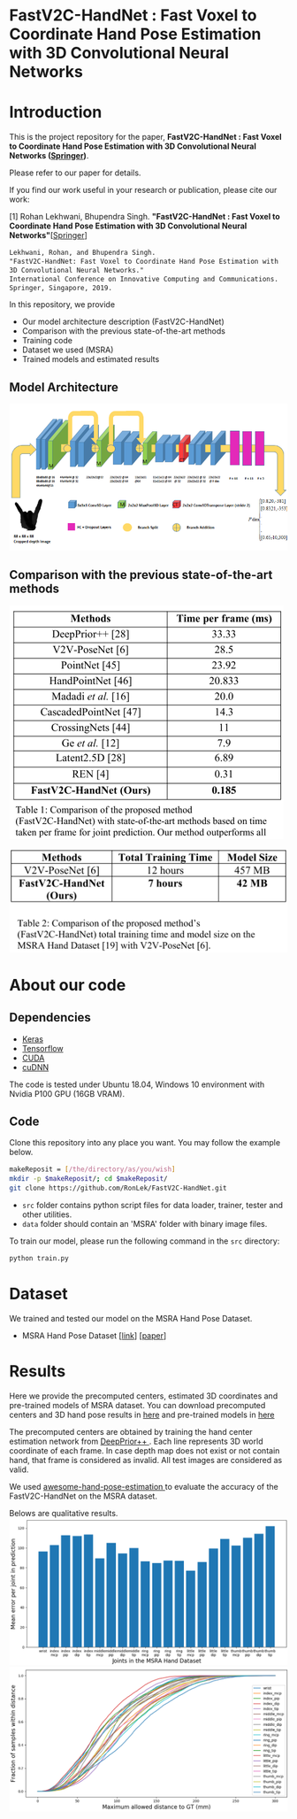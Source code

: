 # FastV2C-HandNet : Fast Voxel to Coordinate Hand Pose Estimation with 3D Convolutional Neural Networks

# Introduction

This is the project repository for the paper, **FastV2C-HandNet : Fast Voxel to Coordinate Hand Pose Estimation with 3D Convolutional Neural Networks ([Springer](https://link.springer.com/chapter/10.1007/978-981-15-5113-0_31))**.


Please refer to our paper for details.

If you find our work useful in your research or publication, please cite our work:

[1] Rohan Lekhwani, Bhupendra Singh. **"FastV2C-HandNet : Fast Voxel to Coordinate Hand Pose Estimation with 3D Convolutional Neural Networks"**[[Springer](https://link.springer.com/chapter/10.1007/978-981-15-5113-0_31)]

  ```
Lekhwani, Rohan, and Bhupendra Singh. 
"FastV2C-HandNet: Fast Voxel to Coordinate Hand Pose Estimation with 3D Convolutional Neural Networks." 
International Conference on Innovative Computing and Communications. 
Springer, Singapore, 2019.

```

In this repository, we provide
* Our model architecture description (FastV2C-HandNet)
* Comparison with the previous state-of-the-art methods
* Training code
* Dataset we used (MSRA)
* Trained models and estimated results

## Model Architecture

![FastV2C-HandNet](/figs/Figure_3.png)

## Comparison with the previous state-of-the-art methods

![Paper_result_hand_table](/figs/Table_1.png)

![Paper_result_v2v-posenet_table](/figs/Table_2.png)

# About our code
## Dependencies
* [Keras](http://keras.io/)
* [Tensorflow](https://www.tensorflow.org/)
* [CUDA](https://developer.nvidia.com/cuda-downloads)
* [cuDNN](https://developer.nvidia.com/cudnn)

The code is tested under Ubuntu 18.04, Windows 10 environment with Nvidia P100 GPU (16GB VRAM).

## Code
Clone this repository into any place you want. You may follow the example below.
```bash
makeReposit = [/the/directory/as/you/wish]
mkdir -p $makeReposit/; cd $makeReposit/
git clone https://github.com/RonLek/FastV2C-HandNet.git
```
* `src` folder contains python script files for data loader, trainer, tester and other utilities.
* `data` folder should contain an 'MSRA' folder with binary image files.

To train our model, please run the following command in the `src` directory:

```bash
python train.py
```
# Dataset
We trained and tested our model on the MSRA Hand Pose Dataset.

* MSRA Hand Pose Dataset [[link](https://jimmysuen.github.io/)] [[paper](https://www.cv-foundation.org/openaccess/content_cvpr_2015/papers/Sun_Cascaded_Hand_Pose_2015_CVPR_paper.pdf)]

# Results
Here we provide the precomputed centers, estimated 3D coordinates and pre-trained models of MSRA dataset. You can download precomputed centers and 3D hand pose results in [here](/results/centers) and pre-trained models in [here](/results/checkpoints/model3)

The precomputed centers are obtained by training the hand center estimation network from [DeepPrior++ ](https://arxiv.org/pdf/1708.08325.pdf). Each line represents 3D world coordinate of each frame.
In case depth map does not exist or not contain hand, that frame is considered as invalid.
All test images are considered as valid.

We used [awesome-hand-pose-estimation ](https://github.com/xinghaochen/awesome-hand-pose-estimation) to evaluate the accuracy of the FastV2C-HandNet on the MSRA dataset.

Belows are qualitative results.
![result_1](/figs/Figure_4.png)
![result_2](/figs/Figure_5.png)
